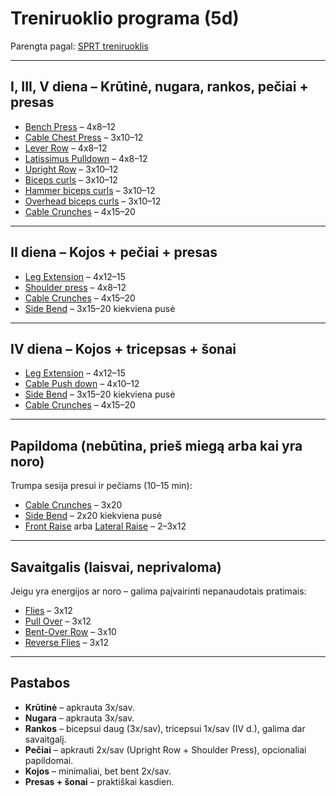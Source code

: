 # Treniruoklio programa (5d)

Parengta pagal: [SPRT treniruoklis](https://github.com/brainthief/sprt)

---

## I, III, V diena – Krūtinė, nugara, rankos, pečiai + presas
- [Bench Press](https://github.com/brainthief/sprt/blob/main/10.%20Bench%20Press/readme.md) – 4x8–12  
- [Cable Chest Press](https://github.com/brainthief/sprt/blob/main/11.%20Cable%20Chest%20Press/readme.md) – 3x10–12  
- [Lever Row](https://github.com/brainthief/sprt/blob/main/23.%20Lever%20Row/readme.md) – 4x8–12  
- [Latissimus Pulldown](https://github.com/brainthief/sprt/blob/main/25.%20Latissimus%20Pulldown/readme.md) – 4x8–12  
- [Upright Row](https://github.com/brainthief/sprt/blob/main/18.%20Upright%20Row/readme.md) – 3x10–12  
- [Biceps curls](https://github.com/brainthief/sprt/blob/main/15.%20Biceps%20curls/readme.md) – 3x10–12  
- [Hammer biceps curls](https://github.com/brainthief/sprt/blob/main/16.%20Hammer%20biceps%20curls/readme.md) – 3x10–12  
- [Overhead biceps curls](https://github.com/brainthief/sprt/blob/main/17.%20Overhead%20biceps%20curls/readme.md) – 3x10–12  
- [Cable Crunches](https://github.com/brainthief/sprt/blob/main/30.%20Cable%20Crunches/readme.md) – 4x15–20  

---

## II diena – Kojos + pečiai + presas
- [Leg Extension](https://github.com/brainthief/sprt/blob/main/01.%20Leg%20Extension/readme.md) – 4x12–15  
- [Shoulder press](https://github.com/brainthief/sprt/blob/main/21.%20Shoulder%20press/readme.md) – 4x8–12  
- [Cable Crunches](https://github.com/brainthief/sprt/blob/main/30.%20Cable%20Crunches/readme.md) – 4x15–20  
- [Side Bend](https://github.com/brainthief/sprt/blob/main/31.%20Side%20Bend/readme.md) – 3x15–20 kiekviena pusė  

---

## IV diena – Kojos + tricepsas + šonai
- [Leg Extension](https://github.com/brainthief/sprt/blob/main/01.%20Leg%20Extension/readme.md) – 4x12–15  
- [Cable Push down](https://github.com/brainthief/sprt/blob/main/14.%20Cable%20Push%20down/readme.md) – 4x10–12  
- [Side Bend](https://github.com/brainthief/sprt/blob/main/31.%20Side%20Bend/readme.md) – 3x15–20 kiekviena pusė  
- [Cable Crunches](https://github.com/brainthief/sprt/blob/main/30.%20Cable%20Crunches/readme.md) – 4x15–20  

---

## Papildoma (nebūtina, prieš miegą arba kai yra noro)
Trumpa sesija presui ir pečiams (10–15 min):
- [Cable Crunches](https://github.com/brainthief/sprt/blob/main/30.%20Cable%20Crunches/readme.md) – 3x20  
- [Side Bend](https://github.com/brainthief/sprt/blob/main/31.%20Side%20Bend/readme.md) – 2x20 kiekviena pusė  
- [Front Raise](https://github.com/brainthief/sprt/blob/main/19.%20Front%20Raise/readme.md) arba [Lateral Raise](https://github.com/brainthief/sprt/blob/main/20.%20Lateral%20Raise/readme.md) – 2–3x12  

---

## Savaitgalis (laisvai, neprivaloma)
Jeigu yra energijos ar noro – galima paįvairinti nepanaudotais pratimais:
- [Flies](https://github.com/brainthief/sprt/blob/main/12.%20Flies/readme.md) – 3x12  
- [Pull Over](https://github.com/brainthief/sprt/blob/main/13.%20Pull%20Over/readme.md) – 3x12  
- [Bent-Over Row](https://github.com/brainthief/sprt/blob/main/22.%20Bent-Over%20Row/readme.md) – 3x10  
- [Reverse Flies](https://github.com/brainthief/sprt/blob/main/26.%20Reverse%20Flies/readme.md) – 3x12  

---

## Pastabos
- **Krūtinė** – apkrauta 3x/sav.  
- **Nugara** – apkrauta 3x/sav.  
- **Rankos** – bicepsui daug (3x/sav), tricepsui 1x/sav (IV d.), galima dar savaitgalį.  
- **Pečiai** – apkrauti 2x/sav (Upright Row + Shoulder Press), opcionaliai papildomai.  
- **Kojos** – minimaliai, bet bent 2x/sav.  
- **Presas + šonai** – praktiškai kasdien.  

